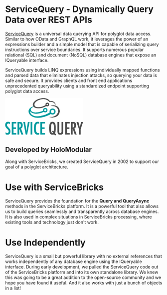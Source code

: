 # ServiceQuery - Dynamically Query Data over REST APIs
[ServiceQuery](https://github.com/holomodular/ServiceQuery) is a universal data querying API for polyglot data access.
Similar to how OData and GraphQL work, it leverages the power of an expressions builder and a simple model that is capable of serializing query instructions over service boundaries. 
It supports numerous popular relational (SQL) and document (NoSQL) database engines that expose an IQueryable interface. 

ServiceQuery builds LINQ expressions using individually mapped functions and parsed data that eliminates injection attacks, so querying your data is safe and secure. 
It  provides clients and front end applications unprecedented queryability using a standardized endpoint supporting polyglot data access.

<img src="https://github.com/holomodular/ServiceQuery/blob/main/Logo.png" title="ServiceQuery Logo" width="250"/>

## Developed by HoloModular
Along with ServiceBricks, we created ServiceQuery in 2002 to support our goal of a polyglot architecture.

# Use with ServiceBricks
ServiceQuery provides the foundation for the **Query and QueryAsync** methods in the ServiceBricks platform.
It is a powerful tool that also allows us to build queries seamlessly and transparently across database engines.
It is also used in complex situations in ServiceBricks processing, where existing tools and technology just don't work.

# Use Independently
ServiceQuery is a small but powerful library with no external references that works independently of any database engine using the IQueryable interface. 
During early development, we pulled the ServiceQuery code out of the ServiceBricks platform and into its own standalone library.
We knew this was going to be a great addition to the open-source community and we hope you have found it useful.
And it also works with just a bunch of objects in a list!
